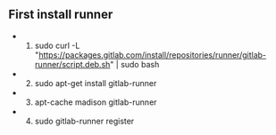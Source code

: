 ## First install runner

- 1. sudo curl -L "https://packages.gitlab.com/install/repositories/runner/gitlab-runner/script.deb.sh" | sudo bash
- 2. sudo apt-get install gitlab-runner
- 3. apt-cache madison gitlab-runner

- 4. sudo gitlab-runner register

